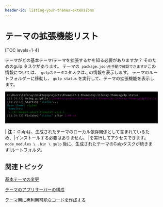 ```yaml
---
header-id: listing-your-themes-extensions
---
```


# テーマの拡張機能リスト

[TOC levels=1-4]

テーマがどの基本テーマ/テーマを拡張するかを知る必要がありますか？ そのためのgulp タスクがあります。 テーマの` package.jsonを手動で確認できますが`この 情報については、` gulpステータス`タスクはこの情報を表示します。 テーマのルートフォルダーに移動し、 `gulp status` を実行して、テーマの拡張機能を表示します。

![図1： <code>gulp status</code> タスクを実行して、テーマの現在の拡張機能を一覧表示します。](../../../../images/theme-dev-listing-theme-extensions.png)

| **注：** Gulpは、生成されたテーマのローカル依存関係として含まれているため、|インストールする必要はありません。 |を実行してアクセスできます。 `node_modules \ .bin \ gulp` 後に、生成されたテーマのGulpタスクが続きます|ルートフォルダ。

## 関連トピック

[基本テーマの変更](/docs/7-1/tutorials/-/knowledge_base/t/changing-your-base-theme)

[テーマのアプリサーバーの構成](/docs/7-1/tutorials/-/knowledge_base/t/configuring-your-themes-app-server)

[テーマ用に再利用可能なコードを作成する](/docs/7-1/tutorials/-/knowledge_base/t/creating-reusable-pieces-of-code-for-your-themes)
